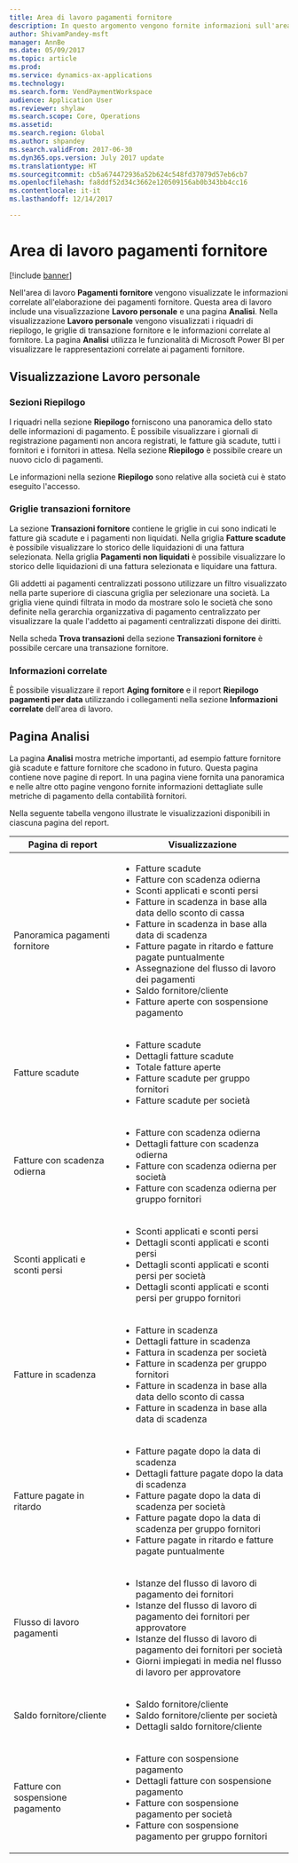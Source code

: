 ```yaml
---
title: Area di lavoro pagamenti fornitore
description: In questo argomento vengono fornite informazioni sull'area di lavoro Pagamenti fornitore. Nell'area di lavoro Pagamenti fornitore vengono visualizzate le informazioni correlate all'elaborazione dei pagamenti fornitore.
author: ShivamPandey-msft
manager: AnnBe
ms.date: 05/09/2017
ms.topic: article
ms.prod: 
ms.service: dynamics-ax-applications
ms.technology: 
ms.search.form: VendPaymentWorkspace
audience: Application User
ms.reviewer: shylaw
ms.search.scope: Core, Operations
ms.assetid: 
ms.search.region: Global
ms.author: shpandey
ms.search.validFrom: 2017-06-30
ms.dyn365.ops.version: July 2017 update
ms.translationtype: HT
ms.sourcegitcommit: cb5a674472936a52b624c548fd37079d57eb6cb7
ms.openlocfilehash: fa8ddf52d34c3662e120509156ab0b343bb4cc16
ms.contentlocale: it-it
ms.lasthandoff: 12/14/2017

---
```


# <a name="vendor-payments-workspace"></a>Area di lavoro pagamenti fornitore

[!include [banner](../includes/banner.md)]

Nell'area di lavoro **Pagamenti fornitore** vengono visualizzate le informazioni correlate all'elaborazione dei pagamenti fornitore. Questa area di lavoro include una visualizzazione **Lavoro personale** e una pagina **Analisi**. Nella visualizzazione **Lavoro personale** vengono visualizzati i riquadri di riepilogo, le griglie di transazione fornitore e le informazioni correlate al fornitore. La pagina **Analisi** utilizza le funzionalità di Microsoft Power BI per visualizzare le rappresentazioni correlate ai pagamenti fornitore.

## <a name="my-work-view"></a>Visualizzazione Lavoro personale

### <a name="summary-tiles"></a>Sezioni Riepilogo

I riquadri nella sezione **Riepilogo** forniscono una panoramica dello stato delle informazioni di pagamento. È possibile visualizzare i giornali di registrazione pagamenti non ancora registrati, le fatture già scadute, tutti i fornitori e i fornitori in attesa. Nella sezione **Riepilogo** è possibile creare un nuovo ciclo di pagamenti.

Le informazioni nella sezione **Riepilogo** sono relative alla società cui è stato eseguito l'accesso.

### <a name="vendor-transactions-grids"></a>Griglie transazioni fornitore

La sezione **Transazioni fornitore** contiene le griglie in cui sono indicati le fatture già scadute e i pagamenti non liquidati. Nella griglia **Fatture scadute** è possibile visualizzare lo storico delle liquidazioni di una fattura selezionata. Nella griglia **Pagamenti non liquidati** è possibile visualizzare lo storico delle liquidazioni di una fattura selezionata e liquidare una fattura.

Gli addetti ai pagamenti centralizzati possono utilizzare un filtro visualizzato nella parte superiore di ciascuna griglia per selezionare una società. La griglia viene quindi filtrata in modo da mostrare solo le società che sono definite nella gerarchia organizzativa di pagamento centralizzato per visualizzare la quale l'addetto ai pagamenti centralizzati dispone dei diritti.

Nella scheda **Trova transazioni** della sezione **Transazioni fornitore** è possibile cercare una transazione fornitore.

### <a name="related-information"></a>Informazioni correlate

È possibile visualizzare il report **Aging fornitore** e il report **Riepilogo pagamenti per data** utilizzando i collegamenti nella sezione **Informazioni correlate** dell'area di lavoro.

## <a name="analytics-page"></a>Pagina Analisi

La pagina **Analisi** mostra metriche importanti, ad esempio fatture fornitore già scadute e fatture fornitore che scadono in futuro. Questa pagina contiene nove pagine di report. In una pagina viene fornita una panoramica e nelle altre otto pagine vengono fornite informazioni dettagliate sulle metriche di pagamento della contabilità fornitori.

Nella seguente tabella vengono illustrate le visualizzazioni disponibili in ciascuna pagina del report.


|            Pagina di report            |                                                                                                                                                                                Visualizzazione                                                                                                                                                                                |
|-----------------------------------|-----------------------------------------------------------------------------------------------------------------------------------------------------------------------------------------------------------------------------------------------------------------------------------------------------------------------------------------------------------------------------|
|     Panoramica pagamenti fornitore      | <ul><li>Fatture scadute</li><li>Fatture con scadenza odierna</li><li>Sconti applicati e sconti persi</li><li>Fatture in scadenza in base alla data dello sconto di cassa</li><li>Fatture in scadenza in base alla data di scadenza</li><li>Fatture pagate in ritardo e fatture pagate puntualmente</li><li>Assegnazione del flusso di lavoro dei pagamenti</li><li>Saldo fornitore/cliente</li><li>Fatture aperte con sospensione pagamento</li></ul> |
|         Fatture scadute         |                                                                                             <ul><li>Fatture scadute</li><li>Dettagli fatture scadute</li><li>Totale fatture aperte</li><li>Fatture scadute per gruppo fornitori</li><li>Fatture scadute per società</li></ul>                                                                                              |
|        Fatture con scadenza odierna         |                                                                                                         <ul><li>Fatture con scadenza odierna</li><li>Dettagli fatture con scadenza odierna</li><li>Fatture con scadenza odierna per società</li><li>Fatture con scadenza odierna per gruppo fornitori</li></ul>                                                                                                          |
| Sconti applicati e sconti persi |                                                                             <ul><li>Sconti applicati e sconti persi</li><li>Dettagli sconti applicati e sconti persi</li><li>Dettagli sconti applicati e sconti persi per società</li><li>Dettagli sconti applicati e sconti persi per gruppo fornitori</li></ul>                                                                              |
|      Fatture in scadenza       |                                                 <ul><li>Fatture in scadenza</li><li>Dettagli fatture in scadenza</li><li>Fattura in scadenza per società</li><li>Fatture in scadenza per gruppo fornitori</li><li>Fatture in scadenza in base alla data dello sconto di cassa</li><li>Fatture in scadenza in base alla data di scadenza</li></ul>                                                  |
|        Fatture pagate in ritardo         |                                                         <ul><li>Fatture pagate dopo la data di scadenza</li><li>Dettagli fatture pagate dopo la data di scadenza</li><li>Fatture pagate dopo la data di scadenza per società</li><li>Fatture pagate dopo la data di scadenza per gruppo fornitori</li><li>Fatture pagate in ritardo e fatture pagate puntualmente</li></ul>                                                          |
|         Flusso di lavoro pagamenti          |                                                                                <ul><li>Istanze del flusso di lavoro di pagamento dei fornitori</li><li>Istanze del flusso di lavoro di pagamento dei fornitori per approvatore</li><li>Istanze del flusso di lavoro di pagamento dei fornitori per società</li><li>Giorni impiegati in media nel flusso di lavoro per approvatore</li></ul>                                                                                |
|    Saldo fornitore/cliente     |                                                                                                                   <ul><li>Saldo fornitore/cliente</li><li>Saldo fornitore/cliente per società</li><li>Dettagli saldo fornitore/cliente</li></ul>                                                                                                                    |
|    Fatture con sospensione pagamento     |                                                                                         <ul><li>Fatture con sospensione pagamento</li><li>Dettagli fatture con sospensione pagamento</li><li>Fatture con sospensione pagamento per società</li><li>Fatture con sospensione pagamento per gruppo fornitori</li></ul>                                                                                          |


